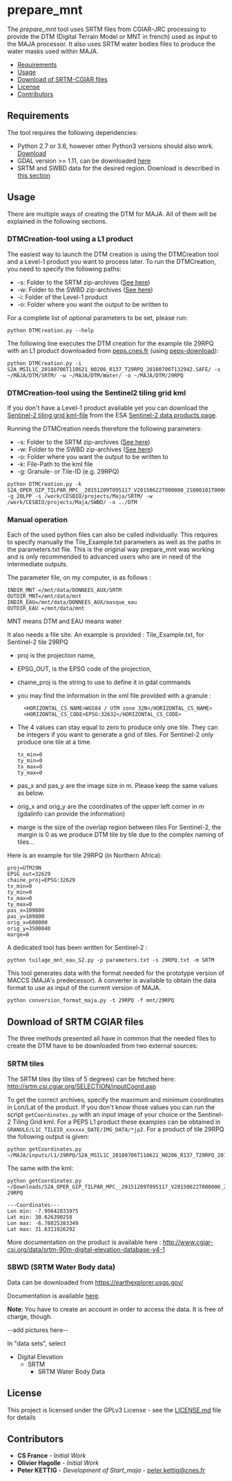 # prepare_mnt

The *prepare_mnt* tool uses SRTM files from CGIAR-JRC processing to provide the DTM (Digital Terrain Model or MNT in french) used as input to the MAJA processor. It also uses SRTM water bodies files to produce the water masks used within MAJA.

* [Requirements](#requirements)
* [Usage](#usage)
* [Download of SRTM-CGIAR files](#download-of-srtm-cgiar-files)
* [License](#license)
* [Contributors](#contributors)

## Requirements

The tool requires the following dependencies:
* Python 2.7 or 3.6, however other Python3 versions should also work. [Download](https://www.python.org/downloads/release/python-366/)
* GDAL version >= 1.11, can be downloaded [here](http://trac.osgeo.org/gdal/wiki/DownloadingGdalBinaries)
* SRTM and SWBD data for the desired region. Download is described in [this section](#download-of-srtm-cgiar-files)

## Usage

There are multiple ways of creating the DTM for MAJA. All of them will be explained in the following sections.

### DTMCreation-tool using a L1 product

The easiest way to launch the DTM creation is using the DTMCreation tool and a Level-1 product you want to process later.
To run the DTMCreation, you need to specify the following paths:
* -s: Folder to the SRTM zip-archives ([See here](#srtm-tiles))
* -w: Folder to the SWBD zip-archives ([See here](#swbd-srtm-water-body-data))
* -i: Folder of the Level-1 product
* -o: Folder where you want the output to be written to

For a complete list of optional parameters to be set, please run:

```
python DTMCreation.py --help
```

The following line executes the DTM creation for the example tile 29RPQ with an L1 product downloaded from [peps.cnes.fr](https://peps.cnes.fr/rocket/#/home) (using [peps-download](https://github.com/olivierhagolle/peps_download)):

```
python DTMCreation.py -i S2A_MSIL1C_20180706T110621_N0206_R137_T29RPQ_20180706T132942.SAFE/ -s ~/MAJA/DTM/SRTM/ -w ~/MAJA/DTM/Water/ -o ~/MAJA/DTM/29RPQ
```

### DTMCreation-tool using the Sentinel2 tiling grid kml

If you don't have a Level-1 product available yet you can download the [Sentinel-2 tiling grid kml-file](https://sentinel.esa.int/documents/247904/1955685/S2A_OPER_GIP_TILPAR_MPC__20151209T095117_V20150622T000000_21000101T000000_B00.kml) from the ESA [Sentinel-2 data products page](https://sentinel.esa.int/web/sentinel/missions/sentinel-2/data-products).

Running the DTMCreation needs therefore the following parameters:
* -s: Folder to the SRTM zip-archives ([See here](#srtm-tiles))
* -w: Folder to the SWBD zip-archives ([See here](#swbd-srtm-water-body-data))
* -o: Folder where you want the output to be written to
* -k: File-Path to the kml file
* -g: Granule- or Tile-ID (e.g. 29RPQ)

```
python DTMCreation.py -k S2A_OPER_GIP_TILPAR_MPC__20151209T095117_V20150622T000000_21000101T000000_B00.kml -g 20LPP -s /work/CESBIO/projects/Maja/SRTM/ -w /work/CESBIO/projects/Maja/SWBD/ -o ../DTM
```

### Manual operation

Each of the used python files can also be called individually. This requires to specify manually the Tile_Example.txt parameters
as well as the paths in the parameters.txt file. This is the original way prepare_mnt was working and is only recommended to advanced users who are in need of the intermediate outputs.

The parameter file, on my computer, is as follows :
```
INDIR_MNT =/mnt/data/DONNEES_AUX/SRTM
OUTDIR_MNT=/mnt/data/mnt
INDIR_EAU=/mnt/data/DONNEES_AUX/masque_eau
OUTDIR_EAU =/mnt/data/mnt
```

MNT means DTM and EAU means water


It also needs a file site. An example is provided : Tile_Example.txt, for Sentinel-2 tile 29RPQ

- proj is the projection name,
- EPSG_OUT, is the EPSG code of the projection,
- chaine_proj is the string to use to define it in gdal commands
 - you may find the information in the xml file provided with a granule :
    ```
      <HORIZONTAL_CS_NAME>WGS84 / UTM zone 32N</HORIZONTAL_CS_NAME>
      <HORIZONTAL_CS_CODE>EPSG:32632</HORIZONTAL_CS_CODE>
    ```
- The 4 values can stay equal to zero to produce only one tile. They can be integers if you want to generate a grid of tiles. For Sentinel-2 only produce one tile at a time.

      tx_min=0
      ty_min=0
      tx_max=0
      ty_max=0

- pas_x and pas_y are the image size in m. Please keep the same values as below.
- orig_x and orig_y are the coordinates of the upper left corner in m (gdalinfo can provide the information)
- marge is the size of the overlap region between tiles
  	For Sentinel-2, the margin is 0 as we produce DTM tile by tile due to the complex naming of tiles...

Here is an example for tile 29RPQ (in Northern Africa):

```
proj=UTM29N
EPSG_out=32629
chaine_proj=EPSG:32629
tx_min=0
ty_min=0
tx_max=0
ty_max=0
pas_x=109800
pas_y=109800
orig_x=600000
orig_y=3500040
marge=0
```

A dedicated tool has been written for Sentinel-2 :

```
python tuilage_mnt_eau_S2.py -p parameters.txt -s 29RPQ.txt -m SRTM
```
This tool generates data with the format needed for the prototype version of MACCS (MAJA's predecessor).
A converter is available to obtain the data format to use as input of the current version of MAJA.
```
python conversion_format_maja.py -t 29RPQ -f mnt/29RPQ
```

## Download of SRTM CGIAR files

The three methods presented all have in common that the needed files to create the DTM have to be downloaded from two external sources:

### SRTM tiles

The SRTM tiles (by tiles of 5 degrees) can be fetched here: http://srtm.csi.cgiar.org/SELECTION/inputCoord.asp

To get the correct archives, specify the maximum and minimum coordinates in Lon/Lat of the product. If you don't know those values
you can run the script `getCoordinates.py` with an input image  of your choice or the Sentinel-2 Tiling Grid kml. For a PEPS L1 product these examples can be obtained in `GRANULE/L1C_TILEID_xxxxxx_DATE/IMG_DATA/*jp2`.
For a product of tile 29RPQ the following output is given:
```
python getCoordinates.py ~/MAJA/inputs/L1/29RPQ/S2A_MSIL1C_20180706T110621_N0206_R137_T29RPQ_20180706T132942.SAFE/GRANULE/L1C_T29RPQ_A015864_20180706T112137/IMG_DATA/T29RPQ_20180706T110621_B02.jp2
```
The same with the kml:
```
python getCoordinates.py ~/Downloads/S2A_OPER_GIP_TILPAR_MPC__20151209T095117_V20150622T000000_21000101T000000_B00.kml 29RPQ
```

```
---Coordinates---
Lon min: -7.95642833975
Lat min: 30.626390258
Lon max: -6.78825383349
Lat max: 31.6311926292
```

More documentation on the product is available here : http://www.cgiar-csi.org/data/srtm-90m-digital-elevation-database-v4-1

### SBWD (SRTM Water Body data)

Data can be downloaded from https://earthexplorer.usgs.gov/

Documentation is available [here](https://dds.cr.usgs.gov/srtm/version2_1/SWBD/SWBD_Documentation/SWDB_Product_Specific_Guidance.pdf).

**Note**: You have to create an account in order to access the data. It is free of charge, though.

--add pictures here--

In "data sets", select  
- Digital Elevation
  - SRTM
    - SRTM Water Body Data

## License

This project is licensed under the GPLv3 License - see the [LICENSE.md](LICENSE.md) file for details

## Contributors

* **CS France** - *Initial Work*
* **Olivier Hagolle** - *Initial Work*
* **Peter KETTIG** - *Development of Start_maja* - peter.kettig@cnes.fr
